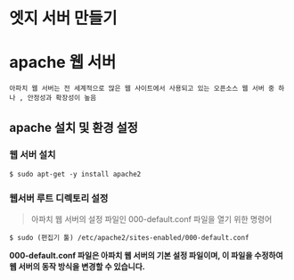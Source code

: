 엣지 서버 만들기
======

apache 웹 서버
======
```
아파치 웹 서버는 전 세계적으로 많은 웹 사이트에서 사용되고 있는 오픈소스 웹 서버 중 하나 , 안정성과 확장성이 높음
```

apache 설치 및 환경 설정
----
### 웹 서버 설치
```
$ sudo apt-get -y install apache2
```
### 웹서버 루트 디렉토리 설정
> 아파치 웹 서버의 설정 파일인 000-default.conf 파일을 열기 위한 명령어
```
$ sudo (편집기 툴) /etc/apache2/sites-enabled/000-default.conf
``` 
**000-default.conf 파일은 아파치 웹 서버의 기본 설정 파일이며, 이 파일을 수정하여 웹 서버의 동작 방식을 변경할 수 있습니다.**

